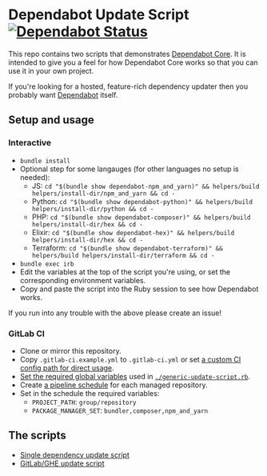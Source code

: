 # Dependabot Update Script [![Dependabot Status](https://api.dependabot.com/badges/status?host=github&identifier=131328855)](https://dependabot.com)

This repo contains two scripts that demonstrates
[Dependabot Core][dependabot-core]. It is intended to give you a feel for how
Dependabot Core works so that you can use it in your own project.

If you're looking for a hosted, feature-rich dependency updater then you
probably want [Dependabot][dependabot] itself.

## Setup and usage

### Interactive

* `bundle install`
* Optional step for some langauges (for other languages no setup is needed):
  * JS: `cd "$(bundle show dependabot-npm_and_yarn)" && helpers/build helpers/install-dir/npm_and_yarn && cd -`
  * Python: `cd "$(bundle show dependabot-python)" && helpers/build helpers/install-dir/python && cd -`
  * PHP: `cd "$(bundle show dependabot-composer)" && helpers/build helpers/install-dir/hex && cd -`
  * Elixir: `cd "$(bundle show dependabot-hex)" && helpers/build helpers/install-dir/hex && cd -`
  * Terraform: `cd "$(bundle show dependabot-terraform)" && helpers/build helpers/install-dir/terraform && cd -`
* `bundle exec irb`
* Edit the variables at the top of the script you're using, or set the corresponding environment variables.
* Copy and paste the script into the Ruby session to see how Dependabot works.

If you run into any trouble with the above please create an issue!

### GitLab CI

* Clone or mirror this repository.
* Copy `.gitlab-ci.example.yml` to `.gitlab-ci.yml` or set [a custom CI config path for direct usage](https://docs.gitlab.com/ee/user/project/pipelines/settings.html#custom-ci-config-path).
* [Set the required global variables](https://docs.gitlab.com/ee/ci/variables/#variables) used in [`./generic-update-script.rb`][generic-script].
* Create [a pipeline schedule](https://docs.gitlab.com/ee/user/project/pipelines/schedules.html) for each managed repository.
* Set in the schedule the required variables:
  * `PROJECT_PATH`: `group/repository`
  * `PACKAGE_MANAGER_SET`: `bundler,composer,npm_and_yarn`

## The scripts

* [Single dependency update script][github-script]
* [GitLab/GHE update script][generic-script]

[github-script]: update-script.rb
[generic-script]: generic-update-script.rb
[dependabot-core]: https://github.com/dependabot/dependabot-core
[dependabot]: https://dependabot.com
